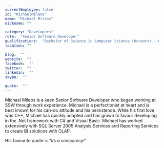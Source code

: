 ```yaml
---
currentEmployee: false
id: "MichaelMileos"
name: "Michael Mileos"
nickname: ""

category: "Developers"
role:  "Senior Software Developer"
qualifications:  "Bachelor of Science in Computer Science (Honours) - City Universtiy of New York (CUNY)"
location: ""

blog:  ""
website:  ""
facebook:  ""
twitter:  ""
linkedin:  ""
skype:  ""

quote:  ""
---
```


Michael Mileos is a keen Senior Software Developer who began working at SSW through work experience. Michael is a perfectionist at heart and is best known for his can-do attitude and his persistence. While his first love was C++, Michael has quickly adapted and has grown to favour developing in the .Net framework with C# and Visual Basic. Michael has worked extensively with SQL Server 2005 Analysis Services and Reporting Services to create BI solutions with OLAP.

His favourite quote is *"Its a conspiracy!"*